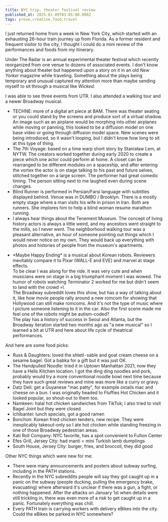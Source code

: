 ```yaml
---
title: NYC trip, theater festival review
published_at: 2025-01-09T03:05:00.000Z
tags: prose,creative,food,travel
---
```


I just returned home from a week in New York City, which started with an exhausting 26-hour train journey up from Florida. As a former resident and frequent visitor to the city, I thought I could do a mini review of the performances and foods from my itinerary.

Under The Radar is an annual experimental theater festival which recently reorganized from one venue to dozens of associated events. I don't know anything about theater but happened upon a story on it in an old *New Yorker* magazine while traveling. Something about the plays being temporary and unusual captured my attention more than maybe sending myself to sit through a musical like *Wicked*.

I was able to see three events from UTR. I also attended a walking tour and a newer Broadway musical.

- TECHNE: more of a digital art piece at BAM. There was theater seating or you could stand by the screens and produce sort of a virtual shadow. An image such as an airplane would be morphing into other airplanes while moving or panning, this looked to be a diffusion model on one base video or going through diffusion model space. New scenes were being introduced, so it wasn't looping, but I didn't know how long to sit at this type of thing.
- The 7th Voyage: based on a time warp short story by Stanisław Lem, at NYTW. The creators worked together during early 2020 to create a piece which one actor could perform at home. A closet can be rearranged to be different modules on a spaceship, and after entering the vortex the actor is on stage talking to his past and future selves, stitched together on a large screen. The performer had great comedic timing. The person sitting next to me laughed even during scene changes.
- Blind Runner is performed in Persian/Farsi language with subtitles displayed behind. Venue was in DUMBO / Brooklyn. There is a mostly empty stage where a man visits his wife in prison in Iran. Both are runners. She implores him to help a blind woman resume marathon running.
- I always hear things about the Tenement Museum. The concept of living history actors is always a little weird, and my ancestors went straight to the mills, so I never went. The neighborhood walking tour was a pleasant alternative, an hour of someone pointing out things which I would never notice on my own. They would back up everything with photos and histories of people from the museum's apartments.
<ul><li>
*Maybe Happy Ending* is a musical about Korean robots. Reviewers inevitably compare it to Pixar (WALL-E and EVE) and marvel at stage effects.<br/>
To be clear I was along for the ride. It was very cute and when musicians were on stage in a big triumphant moment I was wowed. The humor of robots watching Terminator 2 worked for me but didn't seem to land with the crowd =\ <br/>
The Broadway subreddit loves this show, but has a way of talking about it, like how movie people rally around a new romcom for showing that Hollywood can still make romcoms. And it's not the type of music where I picture someone listening to it in the car. Also the first scene made me feel one of the robots might be autism-coded?<br/>
The play has a history of success in Seoul and Atlanta, but the Broadway iteration started two months ago as "a new musical" so I learned a bit at UTR and here about life cycle of theatrical performances.
</li></ul>

And here are some food picks:

- Russ & Daughters: loved the shtetl - sable and goat cream cheese on a sesame bagel. Got a babka for a gift but  it was just OK.
- The Handpulled Noodle: tried it in Uptown Manhattan 2021, now they have a Hells Kitchen location. I got the ding ding noodles and pork, probably would try a more conventional noodle bowl next time because they have such great reviews and mine was more like a curry or gravy.
- Datz Deli: get a Guyanese "mac patty", for example oxtails mac and cheese on a bun. I was originally headed to Fluffies Hot Chicken and it looked popular, so shout-out to them too.
- Namkeen: halal hot chicken sandwiches from TikTok; I also tried to visit Bagel Joint but they were closed.
- Ichibantei: lunch specials, got a good ramen
- Bonchon: Korean fried chicken tenders, new recipe. They were inexplicably takeout-only so I ate hot chicken while standing freezing in one of those Broadway pedestrian areas.
- Kati Roll Company: NYC favorite, has a spot convenient to Fulton Center
- Efes Grill, Jersey City: had manti = mini Turkish lamb dumplings
- South House, Jersey City: burger, fries, and broccoli, they did good

Other NYC things which were new for me:

- There were many announcements and posters about subway surfing, including in the PATH stations.
- Recently in the NYC subreddits people will say they got caught up in a panic on the subway (people ducking, pulling the emergency brake, evacuating) where afterward it's unclear if there was  a gun, a fight, or nothing happened. After the attacks on January 1st when details were still trickling in, there was even more of a risk to get caught up in a panic. Fortunately everything was chill.
- Every PATH train is carrying workers with delivery eBikes into the city. Could the eBikes be parked in NYC somewhere?

<br/>
<br/>
<br/>
